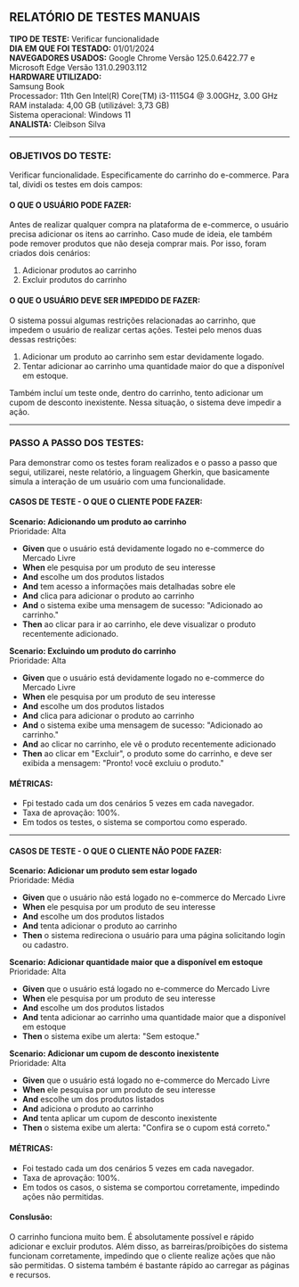 ## RELATÓRIO DE TESTES MANUAIS

**TIPO DE TESTE:** Verificar funcionalidade  
**DIA EM QUE FOI TESTADO:** 01/01/2024  
**NAVEGADORES USADOS:** Google Chrome Versão 125.0.6422.77 e Microsoft Edge Versão 131.0.2903.112  
**HARDWARE UTILIZADO:**  
Samsung Book  
Processador: 11th Gen Intel(R) Core(TM) i3-1115G4 @ 3.00GHz, 3.00 GHz  
RAM instalada: 4,00 GB (utilizável: 3,73 GB)  
Sistema operacional: Windows 11  
**ANALISTA:** Cleibson Silva  

---

### OBJETIVOS DO TESTE:  
Verificar funcionalidade. 
Especificamente do carrinho do e-commerce. Para tal, dividi os testes em dois campos:  

#### **O QUE O USUÁRIO PODE FAZER:**  
Antes de realizar qualquer compra na plataforma de e-commerce, o usuário precisa adicionar os itens ao carrinho. Caso mude de ideia, ele também pode remover produtos que não deseja comprar mais. 
Por isso, foram criados dois cenários:  

1. Adicionar produtos ao carrinho  
2. Excluir produtos do carrinho  

#### **O QUE O USUÁRIO DEVE SER IMPEDIDO DE FAZER:**  
O sistema possui algumas restrições relacionadas ao carrinho, que impedem o usuário de realizar certas ações. Testei pelo menos duas dessas restrições:  
1. Adicionar um produto ao carrinho sem estar devidamente logado.  
2. Tentar adicionar ao carrinho uma quantidade maior do que a disponível em estoque.  

Também incluí um teste onde, dentro do carrinho, tento adicionar um cupom de desconto inexistente. Nessa situação, o sistema deve impedir a ação.  

---

### PASSO A PASSO DOS TESTES:  
Para demonstrar como os testes foram realizados e o passo a passo que segui, utilizarei, neste relatório, a linguagem Gherkin, que basicamente simula a interação de um usuário com uma funcionalidade.

#### **CASOS DE TESTE - O QUE O CLIENTE PODE FAZER:**  

**Scenario: Adicionando um produto ao carrinho**  
Prioridade: Alta  

- **Given** que o usuário está devidamente logado no e-commerce do Mercado Livre  
- **When** ele pesquisa por um produto de seu interesse  
- **And** escolhe um dos produtos listados  
- **And** tem acesso a informações mais detalhadas sobre ele  
- **And** clica para adicionar o produto ao carrinho  
- **And** o sistema exibe uma mensagem de sucesso: "Adicionado ao carrinho." 
- **Then** ao clicar para ir ao carrinho, ele deve visualizar o produto recentemente adicionado.  

**Scenario: Excluindo um produto do carrinho**  
Prioridade: Alta  

- **Given** que o usuário está devidamente logado no e-commerce do Mercado Livre  
- **When** ele pesquisa por um produto de seu interesse  
- **And** escolhe um dos produtos listados  
- **And** clica para adicionar o produto ao carrinho  
- **And** o sistema exibe uma mensagem de sucesso: "Adicionado ao carrinho."  
- **And** ao clicar no carrinho, ele vê o produto recentemente adicionado  
- **Then** ao clicar em "Excluir", o produto some do carrinho, e deve ser exibida a mensagem: "Pronto! você excluiu o produto."  

#### **MÉTRICAS:**  
- Fpi testado cada um dos cenários 5 vezes em cada navegador. 
- Taxa de aprovação: 100%.  
- Em todos os testes, o sistema se comportou como esperado.  

---

#### **CASOS DE TESTE - O QUE O CLIENTE NÃO PODE FAZER:**  

**Scenario: Adicionar um produto sem estar logado**  
Prioridade: Média  

- **Given** que o usuário não está logado no e-commerce do Mercado Livre  
- **When** ele pesquisa por um produto de seu interesse  
- **And** escolhe um dos produtos listados  
- **And** tenta adicionar o produto ao carrinho  
- **Then** o sistema redireciona o usuário para uma página solicitando login ou cadastro.  

**Scenario: Adicionar quantidade maior que a disponível em estoque**  
Prioridade: Alta  

- **Given** que o usuário está logado no e-commerce do Mercado Livre  
- **When** ele pesquisa por um produto de seu interesse  
- **And** escolhe um dos produtos listados  
- **And** tenta adicionar ao carrinho uma quantidade maior que a disponível em estoque  
- **Then** o sistema exibe um alerta: "Sem estoque."

**Scenario: Adicionar um cupom de desconto inexistente**  
Prioridade: Alta  

- **Given** que o usuário está logado no e-commerce do Mercado Livre  
- **When** ele pesquisa por um produto de seu interesse  
- **And** escolhe um dos produtos listados  
- **And** adiciona o produto ao carrinho  
- **And** tenta aplicar um cupom de desconto inexistente  
- **Then** o sistema exibe um alerta: "Confira se o cupom está correto."

#### **MÉTRICAS:**  
- Foi testado cada um dos cenários 5 vezes em cada navegador. 
- Taxa de aprovação: 100%.  
- Em todos os casos, o sistema se comportou corretamente, impedindo ações não permitidas.  

#### **Conslusão:** 
O carrinho funciona muito bem. É absolutamente possível e rápido adicionar e excluir produtos. 
Além disso, as barreiras/proibições do sistema funcionam corretamente, impedindo que o cliente 
realize ações que não são permitidas. O sistema também é bastante rápido ao carregar as páginas e recursos.
